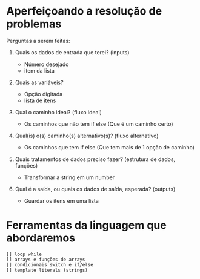 # Aperfeiçoando a resolução de problemas 

Perguntas a serem feitas: 

1. Quais os dados de entrada que terei? (inputs)
    - Número desejado
    - item da lista

2. Quais as variáveis?
    - Opção digitada
    - lista de itens

3. Qual o caminho ideal? (fluxo ideal)
    - Os caminhos que não tem if else (Que é um caminho certo)

4. Qual(is) o(s) caminho(s) alternativo(s)? (fluxo alternativo)
    - Os caminhos que tem if else (Que tem mais de 1 opção de caminho)

5. Quais tratamentos de dados preciso fazer? (estrutura de dados, funções)
    - Transformar a string em um number

6. Qual é a saída, ou quais os dados de saída, esperada? (outputs)
    - Guardar os itens em uma lista

# Ferramentas da linguagem que abordaremos
    [] loop while
    [] arrays e funções de arrays
    [] condicionais switch e if/else
    [] template literals (strings)